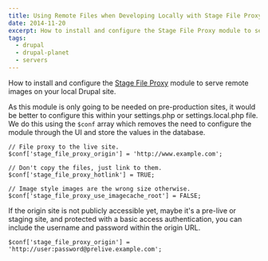 ```yaml
---
title: Using Remote Files when Developing Locally with Stage File Proxy Module
date: 2014-11-20
excerpt: How to install and configure the Stage File Proxy module to serve remote images on your local Drupal site.
tags:
  - drupal
  - drupal-planet
  - servers
---
```

How to install and configure the [Stage File Proxy](https://www.drupal.org/project/stage_file_proxy) module to serve remote images on your local Drupal site.

As this module is only going to be needed on pre-production sites, it would be better to configure this within your settings.php or settings.local.php file. We do this using the `$conf` array which removes the need to configure the module through the UI and store the values in the database.

```language-php
// File proxy to the live site.
$conf['stage_file_proxy_origin'] = 'http://www.example.com';

// Don't copy the files, just link to them.
$conf['stage_file_proxy_hotlink'] = TRUE;

// Image style images are the wrong size otherwise.
$conf['stage_file_proxy_use_imagecache_root'] = FALSE;
```

If the origin site is not publicly accessible yet, maybe it's a pre-live or staging site, and protected with a basic access authentication, you can include the username and password within the origin URL.

```language-php
$conf['stage_file_proxy_origin'] = 'http://user:password@prelive.example.com';
```
